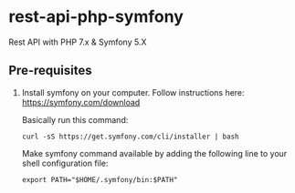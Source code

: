 # rest-api-php-symfony

Rest API with PHP 7.x &amp; Symfony 5.X


## Pre-requisites

1. Install symfony on your computer. Follow instructions here: https://symfony.com/download

    Basically run this command:

    `curl -sS https://get.symfony.com/cli/installer | bash`

    Make symfony command available by adding the following line to your shell configuration file:

    `export PATH="$HOME/.symfony/bin:$PATH"`

